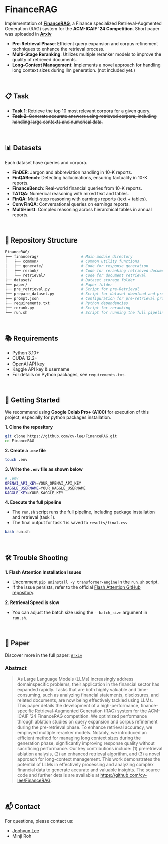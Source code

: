 # FinanceRAG

Implementation of **[FinanceRAG](https://www.kaggle.com/competitions/icaif-24-finance-rag-challenge)**, a Finance specialized Retrieval-Augmented Generation (RAG) system for the **ACM-ICAIF '24 Competition**. Short paper was uploaded in **[Arxiv](https://arxiv.org/abs/2411.16732)**
- **Pre-Retrieval Phase**: Efficient query expansion and corpus refinement techniques to enhance the retrieval process. 
- **Multi-Stage Reranking**: Utilizes multiple reranker models to improve the quality of retrieved documents.
- **Long-Context Management**: Implements a novel approach for handling long context sizes during llm generation. (not included yet.)
<br/>

## 📋 Task 

- **Task 1**: Retrieve the top 10 most relevant corpora for a given query.
- ~~**Task 2**: Generate accurate answers using retrieved corpora, including handling large contexts and numerical data.~~
<br/>

## 📊 Datasets

Each dataset have queries and corpora.
- **FinDER**: Jargon and abbreviation handling in 10-K reports.  
- **FinQABench**: Detecting hallucinations, ensuring factuality in 10-K reports.  
- **FinanceBench**: Real-world financial queries from 10-K reports.  
- **TATQA**: Numerical reasoning with mixed text and tables.  
- **FinQA**: Multi-step reasoning with earnings reports (text + tables).  
- **ConvFinQA**: Conversational queries on earnings reports.  
- **MultiHiertt**: Complex reasoning across hierarchical tables in annual reports.
<br/>

## 📂 Repository Structure

```bash
FinanceRAG/
├── financerag/                   # Main module directory
│   ├── common/                   # Common utility functions
│   ├── generate/                 # Code for response generation
│   ├── rerank/                   # Code for reranking retrieved documents
│   └── retrieval/                # Code for document retrieval
├── dataset/                      # Dataset storage folder
├── paper/                        # Paper folder
├── pre_retrieval.py              # Script for pre-Retrieval
├── prepare_dataset.py            # Script for dataset download and preparation 
├── prompt.json                   # Configuration for pre-retrieval prompts
├── requirements.txt              # Python dependencies
├── rerank.py                     # Script for reranking
└── run.sh                        # Script for running the full pipeline
```
<br/>

## 📚 Requirements
- Python 3.10+
- CUDA 12.2+
- OpenAI API key
- Kaggle API key & username
- For details on Python packages, see `requirements.txt`.
<br/>

## 🚀 Getting Started
We recommend using **Google Colab Pro+ (A100)** for execution of this project, especially for python packages installation.

**1. Clone the repository**
```bash
git clone https://github.com/cv-lee/FinanceRAG.git
cd FinanceRAG
```

**2. Create a `.env` file**
```bash
touch .env
```

**3. Write the `.env` file as shown below**
```bash
# .env
OPENAI_API_KEY=YOUR_OPENAI_API_KEY
KAGGLE_USERNAME=YOUR_KAGGLE_USERNAME
KAGGLE_KEY=YOUR_KAGGLE_KEY
```

**4. Execute the full pipeline**
- The `run.sh` script runs the full pipeline, including package installation and retrieval (task 1). 
- The final output for task 1 is saved to `results/final.csv`
```bash
bash run.sh
```
<br/>

## 🛠️ Trouble Shooting

**1. Flash Attention Installation Issues**
- Uncomment `pip uninstall -y transformer-engine` in the `run.sh` script.
- If the issue persists, refer to the official [Flash Attention GitHub repository](https://github.com/Dao-AILab/flash-attention).

**2. Retrieval Speed is slow**
- You can adjust the batch size using the `--batch_size` argument in `run.sh`.

<br/>

## 📝 Paper

Discover more in the full paper: [`Arxiv`](https://arxiv.org/abs/2411.16732)

### Abstract
> As Large Language Models (LLMs) increasingly address domainspecific problems, their application in the financial sector has expanded rapidly. Tasks that are both highly valuable and time-consuming, such as analyzing financial statements, disclosures, and related documents, are now being effectively tackled using LLMs. This paper details the development of a high-performance, finance-specific Retrieval-Augmented Generation (RAG) system for the ACM-ICAIF ’24 FinanceRAG competition. We optimized performance through ablation studies on query expansion and corpus refinement during the pre-retrieval phase. To enhance retrieval accuracy, we employed multiple reranker models. Notably, we introduced an efficient method for managing long context sizes during the generation phase, significantly improving response quality without sacrificing performance. Our key contributions include: (1) preretrieval ablation analysis, (2) an enhanced retrieval algorithm, and (3) a novel approach for long-context management. This work demonstrates the potential of LLMs in effectively processing and analyzing complex financial data to generate accurate and valuable insights. The source code and further details are available at https://github.com/cv-lee/FinanceRAG.
<br/>

## 📬 Contact
For questions, please contact us:
- [Joohyun Lee](https://www.linkedin.com/in/cv-lee/)
- Minji Roh
